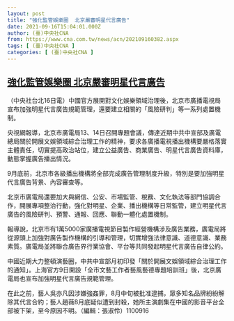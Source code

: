```yaml
---
layout: post
title: "強化監管娛樂圈  北京嚴審明星代言廣告"
date: 2021-09-16T15:04:01.000Z
author: (臺)中央社CNA
from: https://www.cna.com.tw/news/acn/202109160382.aspx
tags: [ (臺)中央社CNA ]
categories: [ (臺)中央社CNA ]
---
```

<!--1631804641000-->
[強化監管娛樂圈  北京嚴審明星代言廣告](https://www.cna.com.tw/news/acn/202109160382.aspx)
------

<div>
<div></div><div class="paragraph"><p>（中央社台北16日電）中國官方展開對文化娛樂領域治理後，北京市廣播電視局宣布加強明星代言廣告規範管理，還要建立相關的「風險研判」等一系列處置機制。</p><p>央視網報導，北京市廣電局13、14日召開專題會議，傳達近期中共中宣部及廣電總局關於開展文娛領域綜合治理工作的精神，要求各廣播電視播出機構要嚴格落實主體責任，切實提高政治站位，建立公益廣告、商業廣告、明星代言廣告資料庫，動態掌握廣告播出情況。</p><p>9月底前，北京市各級播出機構將全部完成廣告管理制度升級，特別是要加強明星代言廣告背景、內容審查等。</p><p>北京市廣電局還要加大與網信、公安、市場監管、稅務、文化執法等部門協調合作，開展專項整治行動，強化對明星、企業、播出機構等日常監管，建立明星代言廣告的風險研判、預警、通報、回應、聯動一體化處置機制。</p><p>報導說，北京市有1萬5000家廣播電視節目製作經營機構涉及廣告業務，廣電局將從源頭上加強對廣告製作機構的引導和管理，切實增強法律意識、道德意識、業務素質。廣電局並將聯合廣告界行業協會、平台等共同發起明星代言廣告自律公約。</p><p>中國近期大力整頓演藝圈，中共中宣部月初印發「關於開展文娛領域綜合治理工作的通知」。上海官方9日開設「全巿文藝工作者藝風藝德專題培訓班」後，北京廣電局也宣布加強明星代言廣告規範管理。</p><p>在此之前，藝人吳亦凡因涉嫌強姦罪，8月中旬被批准逮捕，眾多知名品牌紛紛解除其代言合約；藝人趙薇8月底疑似遭到封殺，她所主演劇集在中國的影音平台全部被下架，至今原因不明。（編輯：張淑伶）1100916</p></div>
</div>
